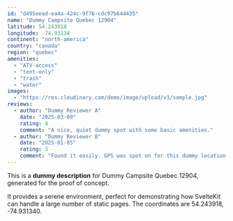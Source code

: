 ```yaml
---
id: "d495eead-ea4a-424c-9f76-cdc97b644435"
name: "Dummy Campsite Quebec 12904"
latitude: 54.243918
longitude: -74.93134
continent: "north-america"
country: "canada"
region: "quebec"
amenities:
  - "ATV-access"
  - "tent-only"
  - "trash"
  - "water"
images:
  - "https://res.cloudinary.com/demo/image/upload/v1/sample.jpg"
reviews:
  - author: "Dummy Reviewer A"
    date: "2025-03-09"
    rating: 4
    comment: "A nice, quiet dummy spot with some basic amenities."
  - author: "Dummy Reviewer B"
    date: "2025-01-05"
    rating: 3
    comment: "Found it easily. GPS was spot on for this dummy location."
---
```


This is a **dummy description** for Dummy Campsite Quebec 12904, generated for the proof of concept.

It provides a serene environment, perfect for demonstrating how SvelteKit can handle a large number of static pages. The coordinates are 54.243918, -74.931340.
